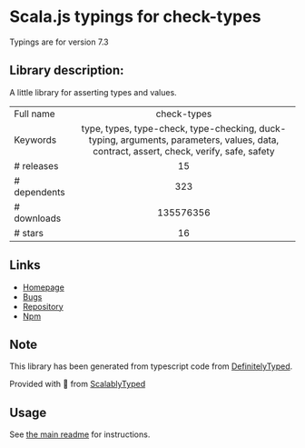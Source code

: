 
# Scala.js typings for check-types

Typings are for version 7.3

## Library description:
A little library for asserting types and values.

|                    |                 |
| ------------------ | :-------------: |
| Full name          | check-types |
| Keywords           | type, types, type-check, type-checking, duck-typing, arguments, parameters, values, data, contract, assert, check, verify, safe, safety |
| # releases         | 15 |
| # dependents       | 323 |
| # downloads        | 135576356 |
| # stars            | 16 |

## Links
- [Homepage](https://gitlab.com/philbooth/check-types.js)
- [Bugs](https://gitlab.com/philbooth/check-types.js/issues)
- [Repository](https://gitlab.com/philbooth/check-types.js)
- [Npm](https://www.npmjs.com/package/check-types)
    


## Note
This library has been generated from typescript code from [DefinitelyTyped](https://definitelytyped.org).

Provided with :purple_heart: from [ScalablyTyped](https://github.com/oyvindberg/ScalablyTyped)

## Usage
See [the main readme](../../readme.md) for instructions.


